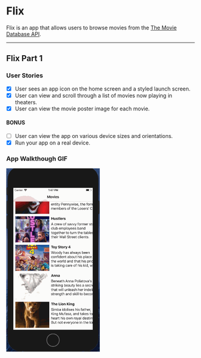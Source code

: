 # Flix

Flix is an app that allows users to browse movies from the [The Movie Database API](http://docs.themoviedb.apiary.io/#).

---
## Flix Part 1

### User Stories

- [x] User sees an app icon on the home screen and a styled launch screen.
- [x] User can view and scroll through a list of movies now playing in theaters.
- [x] User can view the movie poster image for each movie.

#### BONUS
- [ ] User can view the app on various device sizes and orientations.
- [x] Run your app on a real device.

### App Walkthough GIF

<img src="flixter.gif" width=250><br>
